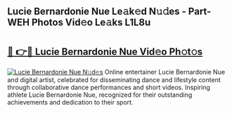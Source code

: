 ## Lucie Bernardonie Nue Le𝚊k𝚎d N𝚞𝚍es - Part-WEH Photos Vid𝚎o Le𝚊ks L1L8u

# <h2><a href="http://fb465x.evod.top/?m=Lucie+Bernardonie+Nue">🔗 👉🔴 Lucie Bernardonie Nue Vid𝚎o Ph𝚘t𝚘s</a></h2>

[![Lucie Bernardonie Nue N𝚞d𝚎s](https://i.imgur.com/8V9OHl7.gif)](http://fb465x.evod.top/?m=Lucie+Bernardonie+Nue)
Online entertainer Lucie Bernardonie Nue and digital artist, celebrated for disseminating dance and lifestyle content through collaborative dance performances and short videos. Inspiring athlete Lucie Bernardonie Nue, recognized for their outstanding achievements and dedication to their sport. 
